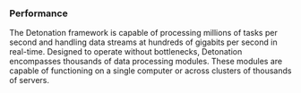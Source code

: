 ### Performance
The Detonation framework is capable of processing millions of tasks per second and handling data streams at hundreds of gigabits per
second in real-time.
Designed to operate without bottlenecks, Detonation encompasses thousands of data processing modules. These modules are
capable of functioning on a single computer or across clusters of thousands of servers.
